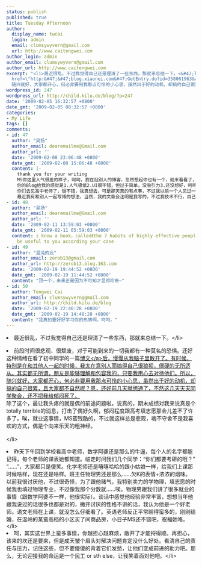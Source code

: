 ```yaml
---
status: publish
published: true
title: Tuesday Afternoon
author:
  display_name: twcai
  login: admin
  email: clumsywyvern@gmail.com
  url: http://www.caitengwei.com
author_login: admin
author_email: clumsywyvern@gmail.com
author_url: http://www.caitengwei.com
excerpt: "<li>最近很乱，不过我觉得自己还是理清了一些东西，那就来总结一下。<&#47;li>\n\t<li>前段时间很悲观、很颓废，对于可能到来的一切我都有一种莫名的恐惧。还好这种情绪在看了初中同学的一篇<a
  href=\"http:&#47;&#47;blog.xiaonei.com&#47;GetEntry.do?id=358061963&amp;owner=223557634\">博文<&#47;a>后，慢慢从我脑子里散开了。有时候，特别是在和其他人一起的时候，我太在意别人而搞得自己很狼狈，僵硬的无所适从。其实都无所谓，朋友是能够理解和包容我的，只要我用心去对待他们。所以，
  随兴就好，大家都开心，何必非要用我那点可怜的小心思，虽然出于好的动机，却搞的自己很累，且大家都不自然呢？恩，还好前几天就想通了，不然这几天天天同学聚会，还不把我给郁闷死了。"
wordpress_id: 247
wordpress_url: http://child.kilu.de/blog/?p=247
date: '2009-02-05 16:32:57 +0800'
date_gmt: '2009-02-05 08:32:57 +0800'
categories:
- My Life
tags: []
comments:
- id: 47
  author: "吴扬"
  author_email: dearemailme@Gmail.com
  author_url: ''
  date: '2009-02-08 23:06:48 +0800'
  date_gmt: '2009-02-08 15:06:48 +0800'
  content: |-
    thank you for your writing
    MS你这里人气很差的样子，呵呵，我在逛别人的博客，忽然想起你也有一个，就来看看了，下次来看还是什么东西都没有哦
    你的Blog给我的感觉是1.人气极低2.UI很不错，但过于简单，没吸引力3.还没想好，呵呵
    你们去见高中老师了，很不错，我真想去，可是那天真的有点事，不过我以前一个人见过一两个，呵呵
    最近我有和别人一起写博的想法，当然，我的文章会注明是我写的，不过我技术不行，自己开的话会弄好久，如果你不嫌弃我的话，我们就一起干吧，呵呵
- id: 48
  author: "吴扬"
  author_email: dearemailme@Gmail.com
  author_url: ''
  date: '2009-02-11 13:59:03 +0800'
  date_gmt: '2009-02-11 05:59:03 +0800'
  content: i know a book，called《the 7 habits of highly effective people》,which may
    be useful to you according your case
- id: 49
  author: "混沌的云"
  author_email: zerob13@gmail.com
  author_url: http://zerob13.blog.163.com
  date: '2009-02-19 19:44:52 +0800'
  date_gmt: '2009-02-19 11:44:52 +0800'
  content: "顶一个，未来正是因为不可知才显得珍贵~"
- id: 50
  author: Tengwei Cai
  author_email: clumsywyvern@gmail.com
  author_url: http://child.kilu.de/blog
  date: '2009-02-19 22:40:28 +0800'
  date_gmt: '2009-02-19 14:40:28 +0800'
  content: "我真的要好好学习你的热情啊，呵呵。"
---
```

<li>最近很乱，不过我觉得自己还是理清了一些东西，那就来总结一下。<&#47;li></p>
<li>前段时间很悲观、很颓废，对于可能到来的一切我都有一种莫名的恐惧。还好这种情绪在看了初中同学的一篇<a href="http:&#47;&#47;blog.xiaonei.com&#47;GetEntry.do?id=358061963&amp;owner=223557634">博文<&#47;a>后，慢慢从我脑子里散开了。有时候，特别是在和其他人一起的时候，我太在意别人而搞得自己很狼狈，僵硬的无所适从。其实都无所谓，朋友是能够理解和包容我的，只要我用心去对待他们。所以， 随兴就好，大家都开心，何必非要用我那点可怜的小心思，虽然出于好的动机，却搞的自己很累，且大家都不自然呢？恩，还好前几天就想通了，不然这几天天天同学聚会，还不把我给郁闷死了。<a id="more"></a><a id="more-247"></a><br />
除了这个，最让我头疼的就是偶的前途问题啦。说真的，期末成绩对我来说真是个totally terrible的消息，打击了偶好久啊，郁闷程度跟高考填志愿那会儿差不了许多了。唉，就业这事情，MS蛮残酷的，不过就这样总是悲观，魂不守舍不是我喜欢的方式，偶是个向来乐天的粗神经。<br &#47;><br />
<&#47;li></p>
<li>昨天下午回到学校看高中老师，数学阿婆还是那么的牛逼，每个人的名字都能记得，每个老师的课表她都知道。临走时问我们几个同学：&ldquo;你们都要考研的哦？&rdquo; &ldquo;&hellip;&hellip;&rdquo;，大家都只是傻笑。化学老师还是嘻嘻哈哈的跟小姑娘一样，给我们上课那时候啥样，现在还是啥样。班主任物理男还是那么&hellip;&hellip;欠K的表情+浓浓的烟味。以前我很讨厌他，不过很奇怪，为了跟他赌气，我特别卖力的学物理，填志愿的时候我也填过物理专业，不过像我那个分数就&hellip;&hellip;唉。物理男跟我们讲了很多就业的事情（跟数学阿婆不一样，他很实际）。谈话中感觉他经验非常丰富，想想当年他跟我说过的话很多也都是对的，撇开讨厌的性格不讲的话，我认为他是一个好老师。语文老师在上课，就没怎么仔细看了。英语老师反正平常聊得蛮多的，刚刚结婚，在温岭的某蛮高档的小区买了间商品房，小日子MS还不错吧，祝福她咯。<&#47;li>
<li>呵，其实这世界上蛮多事情，你越担心越麻烦，敞开了才能捋得顺。再担心，该来的坎还是要来，但是成天皱个眉头对解决问题肯定没什么好处。看清自己的责任与压力，记住这些，但不要傻傻的背着它们发愁，让他们变成前进的助力吧。那么，无论迎接我的命运是一个民工 or sth else，让我笑着面对他吧。<&#47;li><br />
